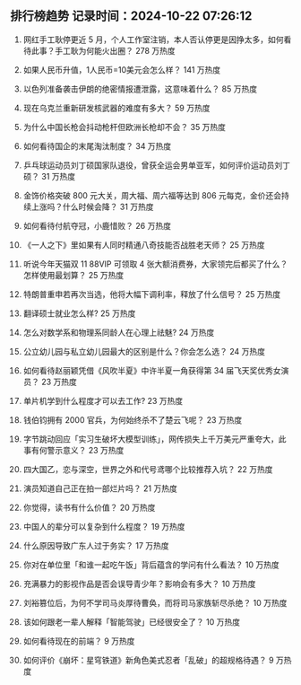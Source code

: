 
## 排行榜趋势 记录时间：2024-10-22 07:26:12
  
  1. 网红手工耿停更近 5 月，个人工作室注销，本人否认停更是因挣太多，如何看待此事？手工耿为何能火出圈？ 278 万热度
    
  2. 如果人民币升值，1人民币=10美元会怎么样？ 141 万热度
    
  3. 以色列准备袭击伊朗的绝密情报遭泄露，这意味着什么？ 85 万热度
    
  4. 现在乌克兰重新研发核武器的难度有多大？ 59 万热度
    
  5. 为什么中国长枪会抖动枪杆但欧洲长枪却不会？ 35 万热度
    
  6. 如何看待国企的末尾淘汰制度？ 34 万热度
    
  7. 乒乓球运动员刘丁硕国家队退役，曾获全运会男单亚军，如何评价运动员刘丁硕？ 31 万热度
    
  8. 金饰价格突破 800 元大关，周大福、周六福等达到 806 元每克，金价还会持续上涨吗？什么时候会降？ 31 万热度
    
  9. 如何看待付航夺冠，小鹿惜败？ 26 万热度
    
  10. 《一人之下》里如果有人同时精通八奇技能否战胜老天师？ 25 万热度
    
  11. 听说今年天猫双 11 88VIP 可领取 4 张大额消费券，大家领完后都买了什么？怎样使用最划算？ 25 万热度
    
  12. 特朗普重申若再次当选，他将大幅下调利率，释放了什么信号？ 25 万热度
    
  13. 翻译硕士就业怎么样? 25 万热度
    
  14. 怎么对数学系和物理系同龄人在心理上祛魅? 24 万热度
    
  15. 公立幼儿园与私立幼儿园最大的区别是什么？你会怎么选？ 24 万热度
    
  16. 如何看待赵丽颖凭借《风吹半夏》中许半夏一角获得第 34 届飞天奖优秀女演员？ 23 万热度
    
  17. 单片机学到什么程度才可以去工作? 23 万热度
    
  18. 钱伯钧拥有 2000 官兵，为何始终杀不了楚云飞呢？ 23 万热度
    
  19. 字节跳动回应「实习生破坏大模型训练」，网传损失上千万美元严重夸大，此事有何警示意义？ 23 万热度
    
  20. 四大国乙，恋与深空，世界之外和代号鸢哪个比较推荐入坑？ 22 万热度
    
  21. 演员知道自己正在拍一部烂片吗？ 21 万热度
    
  22. 你觉得，读书有什么价值？ 20 万热度
    
  23. 中国人的辈分可以复杂到什么程度？ 19 万热度
    
  24. 什么原因导致广东人过于务实？ 17 万热度
    
  25. 你对在单位里「和谁一起吃午饭」背后蕴含的学问有什么看法？ 10 万热度
    
  26. 充满暴力的影视作品是否会误导青少年？影响会有多大？ 10 万热度
    
  27. 刘裕篡位后，为何不学司马炎厚待曹奂，而将司马家族斩尽杀绝？ 10 万热度
    
  28. 该如何跟老一辈人解释「智能驾驶」已经很安全了？ 10 万热度
    
  29. 如何看待现在的前端？ 9 万热度
    
  30. 如何评价《崩坏：星穹铁道》新角色美式忍者「乱破」的超规格待遇？ 9 万热度
    